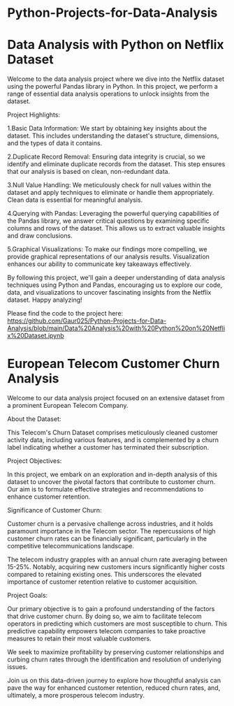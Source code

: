 # Python-Projects-for-Data-Analysis

# Data Analysis with Python on Netflix Dataset

Welcome to the data analysis project where we dive into the Netflix dataset using the powerful Pandas library in Python. In this project, we perform a range of essential data analysis operations to unlock insights from the dataset.

Project Highlights:

1.Basic Data Information: We start by obtaining key insights about the dataset. This includes understanding the dataset's structure, dimensions, and the types of data it contains.

2.Duplicate Record Removal: Ensuring data integrity is crucial, so we identify and eliminate duplicate records from the dataset. This step ensures that our analysis is based on clean, non-redundant data.

3.Null Value Handling: We meticulously check for null values within the dataset and apply techniques to eliminate or handle them appropriately. Clean data is essential for meaningful analysis.

4.Querying with Pandas: Leveraging the powerful querying capabilities of the Pandas library, we answer critical questions by examining specific columns and rows of the dataset. This allows us to extract valuable insights and draw conclusions.

5.Graphical Visualizations: To make our findings more compelling, we provide graphical representations of our analysis results. Visualization enhances our ability to communicate key takeaways effectively.

By following this project, we'll gain a deeper understanding of data analysis techniques using Python and Pandas, encouraging us to explore our code, data, and visualizations to uncover fascinating insights from the Netflix dataset. Happy analyzing!

Please find the code to the project here: https://github.com/Gaur025/Python-Projects-for-Data-Analysis/blob/main/Data%20Analysis%20with%20Python%20on%20Netflix%20Dataset.ipynb

# European Telecom Customer Churn Analysis

Welcome to our data analysis project focused on an extensive dataset from a prominent European Telecom Company.

About the Dataset:

This Telecom's Churn Dataset comprises meticulously cleaned customer activity data, including various features, and is complemented by a churn label indicating whether a customer has terminated their subscription.

Project Objectives:

In this project, we embark on an exploration and in-depth analysis of this dataset to uncover the pivotal factors that contribute to customer churn. Our aim is to formulate effective strategies and recommendations to enhance customer retention.

Significance of Customer Churn:

Customer churn is a pervasive challenge across industries, and it holds paramount importance in the Telecom sector. The repercussions of high customer churn rates can be financially significant, particularly in the competitive telecommunications landscape.

The telecom industry grapples with an annual churn rate averaging between 15-25%. Notably, acquiring new customers incurs significantly higher costs compared to retaining existing ones. This underscores the elevated importance of customer retention relative to customer acquisition.

Project Goals:

Our primary objective is to gain a profound understanding of the factors that drive customer churn. By doing so, we aim to facilitate telecom operators in predicting which customers are most susceptible to churn. This predictive capability empowers telecom companies to take proactive measures to retain their most valuable customers.

We seek to maximize profitability by preserving customer relationships and curbing churn rates through the identification and resolution of underlying issues.

Join us on this data-driven journey to explore how thoughtful analysis can pave the way for enhanced customer retention, reduced churn rates, and, ultimately, a more prosperous telecom industry.
